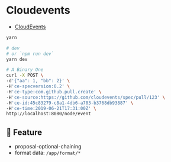 # Cloudevents

* [CloudEvents](https://github.com/cloudevents)

```bash
yarn

# dev
# or `npm run dev`
yarn dev

# A Binary One
curl -X POST \
-d'{"aa": 1, "bb": 2}' \
-H'ce-specversion:0.2' \
-H'ce-type:com.github.pull.create' \
-H'ce-source:https://github.com/cloudevents/spec/pull/123' \
-H'ce-id:45c83279-c8a1-4db6-a703-b3768db93887' \
-H'ce-time:2019-06-21T17:31:00Z' \
http://localhost:8080/node/event
```

## 🔮 Feature

* proposal-optional-chaining
* format data: `/app/format/*`
